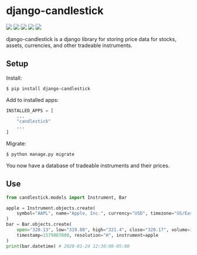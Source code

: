 # django-candlestick

![](https://github.com/samirelanduk/django-candlestick/actions/workflows/main.yml/badge.svg)
![](https://img.shields.io/github/last-commit/samirelanduk/django-candlestick/master.svg)
[![](https://img.shields.io/pypi/pyversions/django-candlestick.svg?color=3776AB&logo=python&logoColor=white)](https://www.python.org/)
[![](https://img.shields.io/pypi/djversions/django-candlestick?color=0C4B33&logo=django&logoColor=white&label=django)](https://www.djangoproject.com/)
[![](https://img.shields.io/pypi/l/django-candlestick.svg?color=blue)](https://github.com/samirelanduk/django-candlestick/blob/master/LICENSE)

django-candlestick is a django library for storing price data for stocks, assets,
currencies, and other tradeable instruments.

## Setup

Install:

```bash
$ pip install django-candlestick
```

Add to installed apps:

```python
INSTALLED_APPS = [
    ...
    "candlestick"
    ...
]
```

Migrate:

```bash
$ python manage.py migrate
```

You now have a database of tradeable instruments and their prices.

## Use

```python
from candlestick.models import Instrument, Bar

apple = Instrument.objects.create(
    symbol="AAPL", name="Apple, Inc.", currency="USD", timezone="US/Eastern"
)
bar = Bar.objects.create(
    open="320.13", low="319.88", high="321.4", close="320.17", volume=3115337,
    timestamp=1579887000, resolution="H", instrument=apple
)
print(bar.datetime) # 2020-01-24 12:30:00-05:00
```